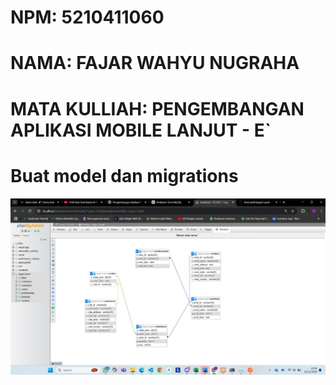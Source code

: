 <div>

# NPM: 5210411060

# NAMA: FAJAR WAHYU NUGRAHA

# MATA KULLIAH: PENGEMBANGAN APLIKASI MOBILE LANJUT - E`

</div>

# Buat model dan migrations

![App Screenshot](https://github.com/Valorun24/tugas3-paml/blob/main/img/desaindb.jpg)

<!-- # Migrations Structure
![App Screenshot](https://github.com/rraanggaaaa/CRUD_Vania_Framework.dart/blob/master/storage/screenshot/migrations.png)
# Seeder Structure
![App Screenshot](https://github.com/rraanggaaaa/CRUD_Vania_Framework.dart/blob/master/storage/screenshot/seeders.png)
# Final Database
![App Screenshot](https://github.com/rraanggaaaa/CRUD_Vania_Framework.dart/blob/master/storage/screenshot/database.png)
# Controllers Structure
![App Screenshot](https://github.com/rraanggaaaa/CRUD_Vania_Framework.dart/blob/master/storage/screenshot/controllers.png) -->

<div>
